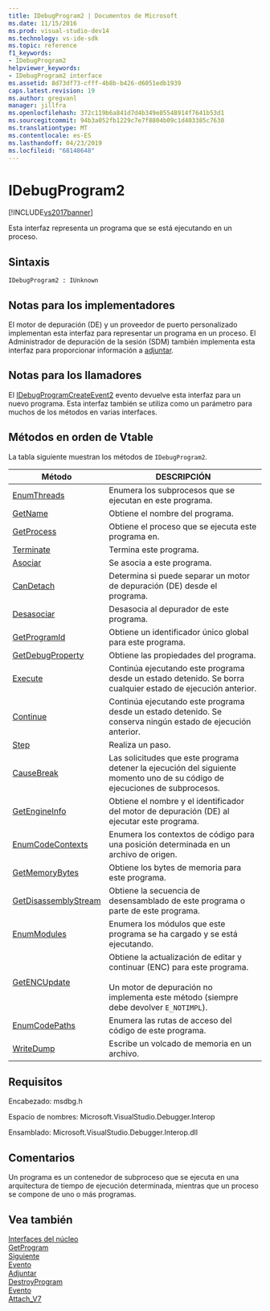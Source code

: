 ```yaml
---
title: IDebugProgram2 | Documentos de Microsoft
ms.date: 11/15/2016
ms.prod: visual-studio-dev14
ms.technology: vs-ide-sdk
ms.topic: reference
f1_keywords:
- IDebugProgram2
helpviewer_keywords:
- IDebugProgram2 interface
ms.assetid: 8d73df73-cfff-4b8b-b426-d6051edb1939
caps.latest.revision: 19
ms.author: gregvanl
manager: jillfra
ms.openlocfilehash: 372c119b6a841d7d4b349e85548914f7641b53d1
ms.sourcegitcommit: 94b3a052fb1229c7e7f8804b09c1d403385c7630
ms.translationtype: MT
ms.contentlocale: es-ES
ms.lasthandoff: 04/23/2019
ms.locfileid: "68148648"
---
```

# <a name="idebugprogram2"></a>IDebugProgram2
[!INCLUDE[vs2017banner](../../../includes/vs2017banner.md)]

Esta interfaz representa un programa que se está ejecutando en un proceso.  
  
## <a name="syntax"></a>Sintaxis  
  
```  
IDebugProgram2 : IUnknown  
```  
  
## <a name="notes-for-implementers"></a>Notas para los implementadores  
 El motor de depuración (DE) y un proveedor de puerto personalizado implementan esta interfaz para representar un programa en un proceso. El Administrador de depuración de la sesión (SDM) también implementa esta interfaz para proporcionar información a [adjuntar](../../../extensibility/debugger/reference/idebugprogram2-attach.md).  
  
## <a name="notes-for-callers"></a>Notas para los llamadores  
 El [IDebugProgramCreateEvent2](../../../extensibility/debugger/reference/idebugprogramcreateevent2.md) evento devuelve esta interfaz para un nuevo programa. Esta interfaz también se utiliza como un parámetro para muchos de los métodos en varias interfaces.  
  
## <a name="methods-in-vtable-order"></a>Métodos en orden de Vtable  
 La tabla siguiente muestran los métodos de `IDebugProgram2`.  
  
|Método|DESCRIPCIÓN|  
|------------|-----------------|  
|[EnumThreads](../../../extensibility/debugger/reference/idebugprogram2-enumthreads.md)|Enumera los subprocesos que se ejecutan en este programa.|  
|[GetName](../../../extensibility/debugger/reference/idebugprogram2-getname.md)|Obtiene el nombre del programa.|  
|[GetProcess](../../../extensibility/debugger/reference/idebugprogram2-getprocess.md)|Obtiene el proceso que se ejecuta este programa en.|  
|[Terminate](../../../extensibility/debugger/reference/idebugprogram2-terminate.md)|Termina este programa.|  
|[Asociar](../../../extensibility/debugger/reference/idebugprogram2-attach.md)|Se asocia a este programa.|  
|[CanDetach](../../../extensibility/debugger/reference/idebugprogram2-candetach.md)|Determina si puede separar un motor de depuración (DE) desde el programa.|  
|[Desasociar](../../../extensibility/debugger/reference/idebugprogram2-detach.md)|Desasocia al depurador de este programa.|  
|[GetProgramId](../../../extensibility/debugger/reference/idebugprogram2-getprogramid.md)|Obtiene un identificador único global para este programa.|  
|[GetDebugProperty](../../../extensibility/debugger/reference/idebugprogram2-getdebugproperty.md)|Obtiene las propiedades del programa.|  
|[Execute](../../../extensibility/debugger/reference/idebugprogram2-execute.md)|Continúa ejecutando este programa desde un estado detenido. Se borra cualquier estado de ejecución anterior.|  
|[Continue](../../../extensibility/debugger/reference/idebugprogram2-continue.md)|Continúa ejecutando este programa desde un estado detenido. Se conserva ningún estado de ejecución anterior.|  
|[Step](../../../extensibility/debugger/reference/idebugprogram2-step.md)|Realiza un paso.|  
|[CauseBreak](../../../extensibility/debugger/reference/idebugprogram2-causebreak.md)|Las solicitudes que este programa detener la ejecución del siguiente momento uno de su código de ejecuciones de subprocesos.|  
|[GetEngineInfo](../../../extensibility/debugger/reference/idebugprogram2-getengineinfo.md)|Obtiene el nombre y el identificador del motor de depuración (DE) al ejecutar este programa.|  
|[EnumCodeContexts](../../../extensibility/debugger/reference/idebugprogram2-enumcodecontexts.md)|Enumera los contextos de código para una posición determinada en un archivo de origen.|  
|[GetMemoryBytes](../../../extensibility/debugger/reference/idebugprogram2-getmemorybytes.md)|Obtiene los bytes de memoria para este programa.|  
|[GetDisassemblyStream](../../../extensibility/debugger/reference/idebugprogram2-getdisassemblystream.md)|Obtiene la secuencia de desensamblado de este programa o parte de este programa.|  
|[EnumModules](../../../extensibility/debugger/reference/idebugprogram2-enummodules.md)|Enumera los módulos que este programa se ha cargado y se está ejecutando.|  
|[GetENCUpdate](../../../extensibility/debugger/reference/idebugprogram2-getencupdate.md)|Obtiene la actualización de editar y continuar (ENC) para este programa.<br /><br /> Un motor de depuración no implementa este método (siempre debe devolver `E_NOTIMPL`).|  
|[EnumCodePaths](../../../extensibility/debugger/reference/idebugprogram2-enumcodepaths.md)|Enumera las rutas de acceso del código de este programa.|  
|[WriteDump](../../../extensibility/debugger/reference/idebugprogram2-writedump.md)|Escribe un volcado de memoria en un archivo.|  
  
## <a name="requirements"></a>Requisitos  
 Encabezado: msdbg.h  
  
 Espacio de nombres:  Microsoft.VisualStudio.Debugger.Interop  
  
 Ensamblado: Microsoft.VisualStudio.Debugger.Interop.dll  
  
## <a name="remarks"></a>Comentarios  
 Un programa es un contenedor de subproceso que se ejecuta en una arquitectura de tiempo de ejecución determinada, mientras que un proceso se compone de uno o más programas.  
  
## <a name="see-also"></a>Vea también  
 [Interfaces del núcleo](../../../extensibility/debugger/reference/core-interfaces.md)   
 [GetProgram](../../../extensibility/debugger/reference/idebugthread2-getprogram.md)   
 [Siguiente](../../../extensibility/debugger/reference/ienumdebugprograms2-next.md)   
 [Evento](../../../extensibility/debugger/reference/idebugportevents2-event.md)   
 [Adjuntar](../../../extensibility/debugger/reference/idebugengine2-attach.md)   
 [DestroyProgram](../../../extensibility/debugger/reference/idebugengine2-destroyprogram.md)   
 [Evento](../../../extensibility/debugger/reference/idebugeventcallback2-event.md)   
 [Attach_V7](../../../extensibility/debugger/reference/idebugprogramnode2-attach-v7.md)
